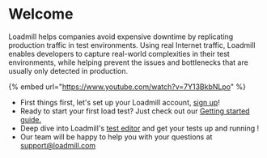 # Welcome

Loadmill helps companies avoid expensive downtime by replicating production traffic in test environments. Using real Internet traffic, Loadmill enables developers to capture real-world complexities in their test environments, while helping prevent the issues and bottlenecks that are usually only detected in production.

{% embed url="https://www.youtube.com/watch?v=7Y13BkbNLpo" %}

* First things first, let's set up your Loadmill account, [sign up](https://www.loadmill.com/app/signup)!
* Ready to start your first load test? Just check out our [Getting started guide.](load-testing/getting-started.md)
* Deep dive into Loadmill's [test editor](load-testing/working-with-the-test-editor/) and get your tests up and running !
* Our team will be happy to help you with your questions at [support@loadmill.com](mailto:support@loadmill.com)   



